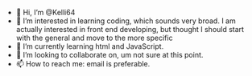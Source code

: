 - 👋 Hi, I’m @Kelli64
- 👀 I’m interested in learning coding, which sounds very broad. I am actually interested in front end developing, but thought I should start with the general and move to the more specific
- 🌱 I’m currently learning html and JavaScript.
- 💞️ I’m looking to collaborate on, um not sure at this point.
- 📫 How to reach me: email is preferable. 

<!---
Kelli64/Kelli64 is a ✨ special ✨ repository because its `README.md` (this file) appears on your GitHub profile.
You can click the Preview link to take a look at your changes.
--->
